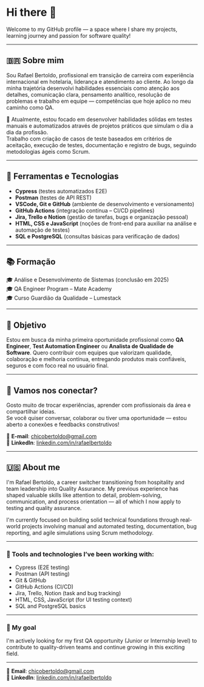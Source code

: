 # Hi there 👋

Welcome to my GitHub profile — a space where I share my projects, learning journey and passion for software quality!  

---

## 🇧🇷 Sobre mim

Sou Rafael Bertoldo, profissional em transição de carreira com experiência internacional em hotelaria, liderança e atendimento ao cliente. Ao longo da minha trajetória desenvolvi habilidades essenciais como atenção aos detalhes, comunicação clara, pensamento analítico, resolução de problemas e trabalho em equipe — competências que hoje aplico no meu caminho como QA.

🧪 Atualmente, estou focado em desenvolver habilidades sólidas em testes manuais e automatizados através de projetos práticos que simulam o dia a dia da profissão.  
Trabalho com criação de casos de teste baseados em critérios de aceitação, execução de testes, documentação e registro de bugs, seguindo metodologias ágeis como Scrum.

---

## 🧰 Ferramentas e Tecnologias

- **Cypress** (testes automatizados E2E)  
- **Postman** (testes de API REST)  
- **VSCode, Git e GitHub** (ambiente de desenvolvimento e versionamento)  
- **GitHub Actions** (integração contínua – CI/CD pipelines)  
- **Jira, Trello e Notion** (gestão de tarefas, bugs e organização pessoal)  
- **HTML, CSS e JavaScript** (noções de front-end para auxiliar na análise e automação de testes)  
- **SQL e PostgreSQL** (consultas básicas para verificação de dados)

---

## 📚 Formação

🎓 Análise e Desenvolvimento de Sistemas (conclusão em 2025)  
🎓 QA Engineer Program – Mate Academy  
🎓 Curso Guardião da Qualidade – Lumestack  

---

## 🚀 Objetivo

Estou em busca da minha primeira oportunidade profissional como **QA Engineer**, **Test Automation Engineer** ou **Analista de Qualidade de Software**. Quero contribuir com equipes que valorizam qualidade, colaboração e melhoria contínua, entregando produtos mais confiáveis, seguros e com foco real no usuário final.

---

## 🤝 Vamos nos conectar?

Gosto muito de trocar experiências, aprender com profissionais da área e compartilhar ideias.  
Se você quiser conversar, colaborar ou tiver uma oportunidade — estou aberto a conexões e feedbacks construtivos!

📩 **E-mail**: chicobertoldo@gmail.com  
🔗 **LinkedIn**: [linkedin.com/in/rafaelbertoldo](https://linkedin.com/in/rafaelbertoldo)  

---

## 🇺🇸 About me

I'm Rafael Bertoldo, a career switcher transitioning from hospitality and team leadership into Quality Assurance. My previous experience has shaped valuable skills like attention to detail, problem-solving, communication, and process orientation — all of which I now apply to testing and quality assurance.

I'm currently focused on building solid technical foundations through real-world projects involving manual and automated testing, documentation, bug reporting, and agile simulations using Scrum methodology.

---

### 🧪 Tools and technologies I’ve been working with:

- Cypress (E2E testing)  
- Postman (API testing)  
- Git & GitHub  
- GitHub Actions (CI/CD)  
- Jira, Trello, Notion (task and bug tracking)  
- HTML, CSS, JavaScript (for UI testing context)  
- SQL and PostgreSQL basics  

---

### 🚀 My goal

I'm actively looking for my first QA opportunity (Junior or Internship level) to contribute to quality-driven teams and continue growing in this exciting field.

---

📩 **Email**: chicobertoldo@gmail.com  
🔗 **LinkedIn**: [linkedin.com/in/rafaelbertoldo](https://linkedin.com/in/rafaelbertoldo)

